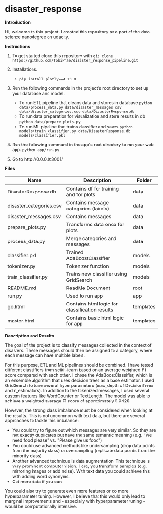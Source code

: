 # disaster_response

**Introduction**

Hi, welcome to this project. I created this repository as a part of the data science nanodegree on udacity.

**Instructions**
1. To get started clone this repository with 
`git clone https://github.com/TobiPrae/disaster_response_pipeline.git`

2. Installations.
    - `pip install plotly==4.13.0`

3. Run the following commands in the project's root directory to set up your database and model.

    - To run ETL pipeline that cleans data and stores in database
        `python data/process_data.py data/disaster_messages.csv data/disaster_categories.csv data/DisasterResponse.db`
    - To run data preparation for visualization and store results in db
        `python data/prepare_plots.py`
    - To run ML pipeline that trains classifier and saves
        `python models/train_classifier.py data/DisasterResponse.db models/classifier.pkl`

4. Run the following command in the app's root directory to run your web app.
    `python app/run.py`

5. Go to http://0.0.0.0:3001/

**Files** 

| Name                   | Description                                   | Folder   |
| ---------------------- |-----------------------------------------------| ---------|
| DisasterResponse.db    | Contains df for training and for plots        | data     |
| disaster_categories.csv| Contains message categories (labels)          | data     |
| disaster_messages.csv  | Contains messages                             | data     |
| prepare_plots.py       | Transforms data once for plots                | data     |
| process_data.py        | Merge categories and messages                 | data     |
| classifier.pkl         | Trained AdaBoostClassifier                    | models   |
| tokenizer.py           | Tokenizer function                            | models   |
| train_classifier.py    | Trains new classifier using GridSearch        | models   |
| README.md              | ReadMe Document                               | root     |
| run.py                 | Used to run app                               | app      |
| go.html                | Contains html logic for classification results| templates|
| master.html            | Contains basic html logic for app             | templates|

**Description and Results**

The goal of the project is to classify messages collected in the context of disasters. These messages should then be assigned to a category, where each message can have multiple labels.

For this purpose, ETL and ML pipelines should be combined. I have tested different classifiers from scikit-learn based on an average weighted F1 score compared with each other. I chose the AdaBoostClassifier, which is an ensemble algorithm that uses decision trees as a base estimator. I used GridSearch to tune several hyperparameters (max_depth of DecisionTrees and n_estimators). In addition to the tokenized messages, I used several custom features like WordCounter or TextLength. The model was able to achieve a weighted average F1 score of approximately 0.9428.

However, the strong class imbalance must be considered when looking at the results. This is not uncommon with text data, but there are several approaches to tackle this imbalance:
- You could try to figure out which messages are very similar. So they are not exactly duplicates but have the same semantic meaning (e.g. "We need food please" vs. "Please give us food")
- You could use advanced methods like undersampling (drop data points from the majority class) or oversampling (replicate data points from the minority class)
- Another advanced technique is data augmentation. This technique is very prominent computer vision. Here, you transform samples (e.g. mirroring images or add noise). With text data you could achieve this with adding word synonyms.
- Get more data if you can

You could also try to generate even more features or do more hyperparameter tuning. However, I believe that this would only lead to marginal improvements and - especially with hyperparameter tuning - would be computationally intensive.